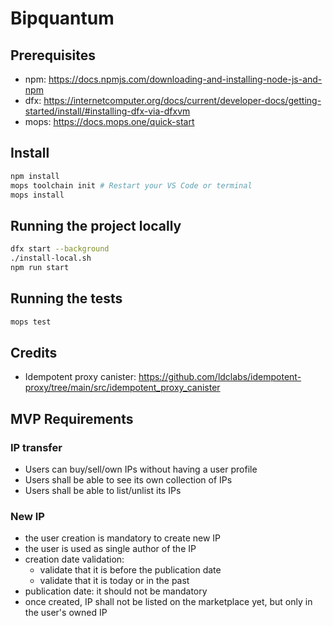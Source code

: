 # Bipquantum

## Prerequisites

- npm: https://docs.npmjs.com/downloading-and-installing-node-js-and-npm
- dfx: https://internetcomputer.org/docs/current/developer-docs/getting-started/install/#installing-dfx-via-dfxvm
- mops: https://docs.mops.one/quick-start

## Install
```bash
npm install
mops toolchain init # Restart your VS Code or terminal
mops install
```

## Running the project locally

```bash
dfx start --background
./install-local.sh
npm run start
```

## Running the tests

```bash
mops test
```

## Credits
- Idempotent proxy canister: https://github.com/ldclabs/idempotent-proxy/tree/main/src/idempotent_proxy_canister

## MVP Requirements

### IP transfer
- Users can buy/sell/own IPs without having a user profile
- Users shall be able to see its own collection of IPs
- Users shall be able to list/unlist its IPs

### New IP
- the user creation is mandatory to create new IP
- the user is used as single author of the IP
- creation date validation: 
    - validate that it is before the publication date
    - validate that it is today or in the past
- publication date: it should not be mandatory
- once created, IP shall not be listed on the marketplace yet, but only in the user's owned IP
